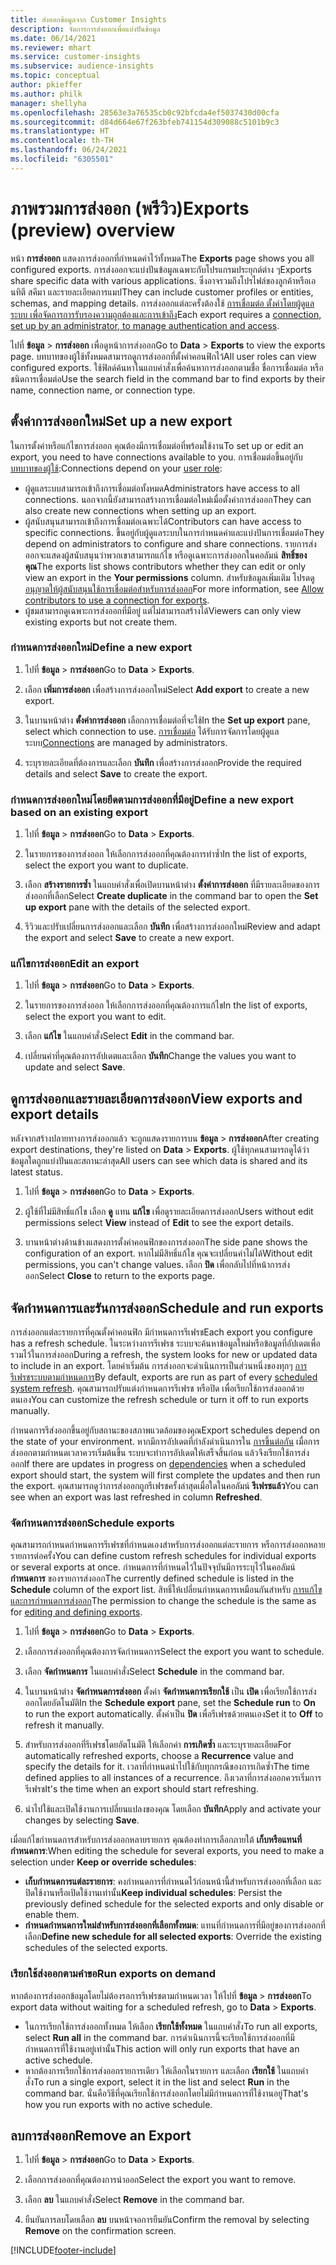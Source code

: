 ```yaml
---
title: ส่งออกข้อมูลจาก Customer Insights
description: จัดการการส่งออกเพื่อแบ่งปันข้อมูล
ms.date: 06/14/2021
ms.reviewer: mhart
ms.service: customer-insights
ms.subservice: audience-insights
ms.topic: conceptual
author: pkieffer
ms.author: philk
manager: shellyha
ms.openlocfilehash: 28563e3a76535cb0c92bfcda4ef5037430d00cfa
ms.sourcegitcommit: d84d664e67f263bfeb741154d309088c5101b9c3
ms.translationtype: HT
ms.contentlocale: th-TH
ms.lasthandoff: 06/24/2021
ms.locfileid: "6305501"
---
```

# <a name="exports-preview-overview"></a><span data-ttu-id="b5084-103">ภาพรวมการส่งออก (พรีวิว)</span><span class="sxs-lookup"><span data-stu-id="b5084-103">Exports (preview) overview</span></span>

<span data-ttu-id="b5084-104">หน้า **การส่งออก** แสดงการส่งออกที่กำหนดค่าไว้ทั้งหมด</span><span class="sxs-lookup"><span data-stu-id="b5084-104">The **Exports** page shows you all configured exports.</span></span> <span data-ttu-id="b5084-105">การส่งออกจะแบ่งปันข้อมูลเฉพาะกับโปรแกรมประยุกต์ต่าง ๆ</span><span class="sxs-lookup"><span data-stu-id="b5084-105">Exports share specific data with various applications.</span></span> <span data-ttu-id="b5084-106">ซึ่งอาจรวมถึงโปรไฟล์ของลูกค้าหรือเอนทิตี สคีมา และรายละเอียดการแมป</span><span class="sxs-lookup"><span data-stu-id="b5084-106">They can include customer profiles or entities, schemas, and mapping details.</span></span> <span data-ttu-id="b5084-107">การส่งออกแต่ละครั้งต้องใช้ [การเชื่อมต่อ ตั้งค่าโดยผู้ดูแลระบบ เพื่อจัดการการรับรองความถูกต้องและการเข้าถึง](connections.md)</span><span class="sxs-lookup"><span data-stu-id="b5084-107">Each export requires a [connection, set up by an administrator, to manage authentication and access](connections.md).</span></span>

<span data-ttu-id="b5084-108">ไปที่ **ข้อมูล** > **การส่งออก** เพื่อดูหน้าการส่งออก</span><span class="sxs-lookup"><span data-stu-id="b5084-108">Go to **Data** > **Exports** to view the exports page.</span></span> <span data-ttu-id="b5084-109">บทบาทของผู้ใช้ทั้งหมดสามารถดูการส่งออกที่ตั้งค่าคอนฟิกไว้</span><span class="sxs-lookup"><span data-stu-id="b5084-109">All user roles can view configured exports.</span></span> <span data-ttu-id="b5084-110">ใช้ฟิลด์ค้นหาในแถบคำสั่งเพื่อค้นหาการส่งออกตามชื่อ ชื่อการเชื่อมต่อ หรือชนิดการเชื่อมต่อ</span><span class="sxs-lookup"><span data-stu-id="b5084-110">Use the search field in the command bar to find exports by their name, connection name, or connection type.</span></span>

## <a name="set-up-a-new-export"></a><span data-ttu-id="b5084-111">ตั้งค่าการส่งออกใหม่</span><span class="sxs-lookup"><span data-stu-id="b5084-111">Set up a new export</span></span>

<span data-ttu-id="b5084-112">ในการตั้งค่าหรือแก้ไขการส่งออก คุณต้องมีการเชื่อมต่อที่พร้อมใช้งาน</span><span class="sxs-lookup"><span data-stu-id="b5084-112">To set up or edit an export, you need to have connections available to you.</span></span> <span data-ttu-id="b5084-113">การเชื่อมต่อขึ้นอยู่กับ [บทบาทของผู้ใช้](permissions.md):</span><span class="sxs-lookup"><span data-stu-id="b5084-113">Connections depend on your [user role](permissions.md):</span></span>
- <span data-ttu-id="b5084-114">ผู้ดูแลระบบสามารถเข้าถึงการเชื่อมต่อทั้งหมด</span><span class="sxs-lookup"><span data-stu-id="b5084-114">Administrators have access to all connections.</span></span> <span data-ttu-id="b5084-115">นอกจากนี้ยังสามารถสร้างการเชื่อมต่อใหม่เมื่อตั้งค่าการส่งออก</span><span class="sxs-lookup"><span data-stu-id="b5084-115">They can also create new connections when setting up an export.</span></span>
- <span data-ttu-id="b5084-116">ผู้สนับสนุนสามารถเข้าถึงการเชื่อมต่อเฉพาะได้</span><span class="sxs-lookup"><span data-stu-id="b5084-116">Contributors can have access to specific connections.</span></span> <span data-ttu-id="b5084-117">ขึ้นอยู่กับผู้ดูแลระบบในการกำหนดค่าและแบ่งปันการเชื่อมต่อ</span><span class="sxs-lookup"><span data-stu-id="b5084-117">They depend on administrators to configure and share connections.</span></span> <span data-ttu-id="b5084-118">รายการส่งออกจะแสดงผู้สนับสนุนว่าพวกเขาสามารถแก้ไข หรือดูเฉพาะการส่งออกในคอลัมน์ **สิทธิ์ของคุณ**</span><span class="sxs-lookup"><span data-stu-id="b5084-118">The exports list shows contributors whether they can edit or only view an export in the **Your permissions** column.</span></span> <span data-ttu-id="b5084-119">สำหรับข้อมูลเพิ่มเติม โปรดดู [อนุญาตให้ผู้สนับสนุนใช้การเชื่อมต่อสำหรับการส่งออก](connections.md#allow-contributors-to-use-a-connection-for-exports)</span><span class="sxs-lookup"><span data-stu-id="b5084-119">For more information, see [Allow contributors to use a connection for exports](connections.md#allow-contributors-to-use-a-connection-for-exports).</span></span>
- <span data-ttu-id="b5084-120">ผู้ชมสามารถดูเฉพาะการส่งออกที่มีอยู่ แต่ไม่สามารถสร้างได้</span><span class="sxs-lookup"><span data-stu-id="b5084-120">Viewers can only view existing exports but not create them.</span></span>

### <a name="define-a-new-export"></a><span data-ttu-id="b5084-121">กำหนดการส่งออกใหม่</span><span class="sxs-lookup"><span data-stu-id="b5084-121">Define a new export</span></span>

1. <span data-ttu-id="b5084-122">ไปที่ **ข้อมูล** > **การส่งออก**</span><span class="sxs-lookup"><span data-stu-id="b5084-122">Go to **Data** > **Exports**.</span></span>

1. <span data-ttu-id="b5084-123">เลือก **เพิ่มการส่งออก** เพื่อสร้างการส่งออกใหม่</span><span class="sxs-lookup"><span data-stu-id="b5084-123">Select **Add export** to create a new export.</span></span>

1. <span data-ttu-id="b5084-124">ในบานหน้าต่าง **ตั้งค่าการส่งออก** เลือกการเชื่อมต่อที่จะใช้</span><span class="sxs-lookup"><span data-stu-id="b5084-124">In the **Set up export** pane, select which connection to use.</span></span> <span data-ttu-id="b5084-125">[การเชื่อมต่อ](connections.md) ได้รับการจัดการโดยผู้ดูแลระบบ</span><span class="sxs-lookup"><span data-stu-id="b5084-125">[Connections](connections.md) are managed by administrators.</span></span> 

1. <span data-ttu-id="b5084-126">ระบุรายละเอียดที่ต้องการและเลือก **บันทึก** เพื่อสร้างการส่งออก</span><span class="sxs-lookup"><span data-stu-id="b5084-126">Provide the required details and select **Save** to create the export.</span></span>

### <a name="define-a-new-export-based-on-an-existing-export"></a><span data-ttu-id="b5084-127">กำหนดการส่งออกใหม่โดยยึดตามการส่งออกที่มีอยู่</span><span class="sxs-lookup"><span data-stu-id="b5084-127">Define a new export based on an existing export</span></span>

1. <span data-ttu-id="b5084-128">ไปที่ **ข้อมูล** > **การส่งออก**</span><span class="sxs-lookup"><span data-stu-id="b5084-128">Go to **Data** > **Exports**.</span></span>

1. <span data-ttu-id="b5084-129">ในรายการของการส่งออก ให้เลือกการส่งออกที่คุณต้องการทำซ้ำ</span><span class="sxs-lookup"><span data-stu-id="b5084-129">In the list of exports, select the export you want to duplicate.</span></span>

1. <span data-ttu-id="b5084-130">เลือก **สร้างรายการซ้ำ** ในแถบคำสั่งเพื่อเปิดบานหน้าต่าง **ตั้งค่าการส่งออก** ที่มีรายละเอียดของการส่งออกที่เลือก</span><span class="sxs-lookup"><span data-stu-id="b5084-130">Select **Create duplicate** in the command bar to open the **Set up export** pane with the details of the selected export.</span></span>

1. <span data-ttu-id="b5084-131">รีวิวและปรับเปลี่ยนการส่งออกและเลือก **บันทึก** เพื่อสร้างการส่งออกใหม่</span><span class="sxs-lookup"><span data-stu-id="b5084-131">Review and adapt the export and select **Save** to create a new export.</span></span>

### <a name="edit-an-export"></a><span data-ttu-id="b5084-132">แก้ไขการส่งออก</span><span class="sxs-lookup"><span data-stu-id="b5084-132">Edit an export</span></span>

1. <span data-ttu-id="b5084-133">ไปที่ **ข้อมูล** > **การส่งออก**</span><span class="sxs-lookup"><span data-stu-id="b5084-133">Go to **Data** > **Exports**.</span></span>

1. <span data-ttu-id="b5084-134">ในรายการของการส่งออก ให้เลือกการส่งออกที่คุณต้องการแก้ไข</span><span class="sxs-lookup"><span data-stu-id="b5084-134">In the list of exports, select the export you want to edit.</span></span>

1. <span data-ttu-id="b5084-135">เลือก **แก้ไข** ในแถบคำสั่ง</span><span class="sxs-lookup"><span data-stu-id="b5084-135">Select **Edit** in the command bar.</span></span>

1. <span data-ttu-id="b5084-136">เปลี่ยนค่าที่คุณต้องการอัปเดตและเลือก **บันทึก**</span><span class="sxs-lookup"><span data-stu-id="b5084-136">Change the values you want to update and select **Save**.</span></span>

## <a name="view-exports-and-export-details"></a><span data-ttu-id="b5084-137">ดูการส่งออกและรายละเอียดการส่งออก</span><span class="sxs-lookup"><span data-stu-id="b5084-137">View exports and export details</span></span>

<span data-ttu-id="b5084-138">หลังจากสร้างปลายทางการส่งออกแล้ว จะถูกแสดงรายการบน **ข้อมูล** > **การส่งออก**</span><span class="sxs-lookup"><span data-stu-id="b5084-138">After creating export destinations, they're listed on **Data** > **Exports**.</span></span> <span data-ttu-id="b5084-139">ผู้ใช้ทุกคนสามารถดูได้ว่าข้อมูลใดถูกแบ่งปันและสถานะล่าสุด</span><span class="sxs-lookup"><span data-stu-id="b5084-139">All users can see which data is shared and its latest status.</span></span>

1. <span data-ttu-id="b5084-140">ไปที่ **ข้อมูล** > **การส่งออก**</span><span class="sxs-lookup"><span data-stu-id="b5084-140">Go to **Data** > **Exports**.</span></span>

1. <span data-ttu-id="b5084-141">ผู้ใช้ที่ไม่มีสิทธิ์แก้ไข เลือก **ดู** แทน **แก้ไข** เพื่อดูรายละเอียดการส่งออก</span><span class="sxs-lookup"><span data-stu-id="b5084-141">Users without edit permissions select **View** instead of **Edit** to see the export details.</span></span>

1. <span data-ttu-id="b5084-142">บานหน้าต่างด้านข้างแสดงการตั้งค่าคอนฟิกของการส่งออก</span><span class="sxs-lookup"><span data-stu-id="b5084-142">The side pane shows the configuration of an export.</span></span> <span data-ttu-id="b5084-143">หากไม่มีสิทธิ์แก้ไข คุณจะเปลี่ยนค่าไม่ได้</span><span class="sxs-lookup"><span data-stu-id="b5084-143">Without edit permissions, you can't change values.</span></span> <span data-ttu-id="b5084-144">เลือก **ปิด** เพื่อกลับไปที่หน้าการส่งออก</span><span class="sxs-lookup"><span data-stu-id="b5084-144">Select **Close** to return to the exports page.</span></span>

## <a name="schedule-and-run-exports"></a><span data-ttu-id="b5084-145">จัดกำหนดการและรันการส่งออก</span><span class="sxs-lookup"><span data-stu-id="b5084-145">Schedule and run exports</span></span>

<span data-ttu-id="b5084-146">การส่งออกแต่ละรายการที่คุณตั้งค่าคอนฟิก มีกำหนดการรีเฟรช</span><span class="sxs-lookup"><span data-stu-id="b5084-146">Each export you configure has a refresh schedule.</span></span> <span data-ttu-id="b5084-147">ในระหว่างการรีเฟรช ระบบจะค้นหาข้อมูลใหม่หรือข้อมูลที่อัปเดตเพื่อรวมไว้ในการส่งออก</span><span class="sxs-lookup"><span data-stu-id="b5084-147">During a refresh, the system looks for new or updated data to include in an export.</span></span> <span data-ttu-id="b5084-148">โดยค่าเริ่มต้น การส่งออกจะดำเนินการเป็นส่วนหนึ่งของทุกๆ [การรีเฟรชระบบตามกำหนดการ](system.md#schedule-tab)</span><span class="sxs-lookup"><span data-stu-id="b5084-148">By default, exports are run as part of every [scheduled system refresh](system.md#schedule-tab).</span></span> <span data-ttu-id="b5084-149">คุณสามารถปรับแต่งกำหนดการรีเฟรช หรือปิด เพื่อเรียกใช้การส่งออกด้วยตนเอง</span><span class="sxs-lookup"><span data-stu-id="b5084-149">You can customize the refresh schedule or turn it off to run exports manually.</span></span>

<span data-ttu-id="b5084-150">กำหนดการรีส่งออกขึ้นอยู่กับสถานะของสภาพแวดล้อมของคุณ</span><span class="sxs-lookup"><span data-stu-id="b5084-150">Export schedules depend on the state of your environment.</span></span> <span data-ttu-id="b5084-151">หากมีการอัปเดตที่กำลังดำเนินการใน [การขึ้นต่อกัน](system.md#refresh-policies) เมื่อการส่งออกตามกำหนดเวลาควรเริ่มต้นขึ้น ระบบจะทำการอัปเดตให้เสร็จสิ้นก่อน แล้วจึงเรียกใช้การส่งออก</span><span class="sxs-lookup"><span data-stu-id="b5084-151">If there are updates in progress on [dependencies](system.md#refresh-policies) when a scheduled export should start, the system will first complete the updates and then run the export.</span></span> <span data-ttu-id="b5084-152">คุณสามารถดูว่าการส่งออกถูกรีเฟรชครั้งล่าสุดเมื่อใดในคอลัมน์ **รีเฟรชแล้ว**</span><span class="sxs-lookup"><span data-stu-id="b5084-152">You can see when an export was last refreshed in column **Refreshed**.</span></span>

### <a name="schedule-exports"></a><span data-ttu-id="b5084-153">จัดกําหนดการส่งออก</span><span class="sxs-lookup"><span data-stu-id="b5084-153">Schedule exports</span></span>

<span data-ttu-id="b5084-154">คุณสามารถกำหนดกำหนดการรีเฟรชที่กำหนดเองสำหรับการส่งออกแต่ละรายการ หรือการส่งออกหลายรายการต่อครั้ง</span><span class="sxs-lookup"><span data-stu-id="b5084-154">You can define custom refresh schedules for individual exports or several exports at once.</span></span> <span data-ttu-id="b5084-155">กำหนดการที่กำหนดไว้ในปัจจุบันมีการระบุไว้ในคอลัมน์ **กำหนดการ** ของรายการส่งออก</span><span class="sxs-lookup"><span data-stu-id="b5084-155">The currently defined schedule is listed in the **Schedule** column of the export list.</span></span> <span data-ttu-id="b5084-156">สิทธิ์ให้เปลี่ยนกำหนดการเหมือนกันสำหรับ [การแก้ไขและการกำหนดการส่งออก](export-destinations.md#set-up-a-new-export)</span><span class="sxs-lookup"><span data-stu-id="b5084-156">The permission to change the schedule is the same as for [editing and defining exports](export-destinations.md#set-up-a-new-export).</span></span> 

1. <span data-ttu-id="b5084-157">ไปที่ **ข้อมูล** > **การส่งออก**</span><span class="sxs-lookup"><span data-stu-id="b5084-157">Go to **Data** > **Exports**.</span></span>

1. <span data-ttu-id="b5084-158">เลือกการส่งออกที่คุณต้องการจัดกำหนดการ</span><span class="sxs-lookup"><span data-stu-id="b5084-158">Select the export you want to schedule.</span></span>

1. <span data-ttu-id="b5084-159">เลือก **จัดกำหนดการ** ในแถบคำสั่ง</span><span class="sxs-lookup"><span data-stu-id="b5084-159">Select **Schedule** in the command bar.</span></span>

1. <span data-ttu-id="b5084-160">ในบานหน้าต่าง **จัดกำหนดการส่งออก** ตั้งค่า **จัดกำหนดการเรียกใช้** เป็น **เปิด** เพื่อเรียกใช้การส่งออกโดยอัตโนมัติ</span><span class="sxs-lookup"><span data-stu-id="b5084-160">In the **Schedule export** pane, set the **Schedule run** to **On** to run the export automatically.</span></span> <span data-ttu-id="b5084-161">ตั้งค่าเป็น **ปิด** เพื่อรีเฟรชด้วยตนเอง</span><span class="sxs-lookup"><span data-stu-id="b5084-161">Set it to **Off** to refresh it manually.</span></span>

1. <span data-ttu-id="b5084-162">สำหรับการส่งออกที่รีเฟรชโดยอัตโนมัติ ให้เลือกค่า **การเกิดซ้ำ** และระบุรายละเอียด</span><span class="sxs-lookup"><span data-stu-id="b5084-162">For automatically refreshed exports, choose a **Recurrence** value and specify the details for it.</span></span> <span data-ttu-id="b5084-163">เวลาที่กำหนดนำไปใช้กับทุกกรณีของการเกิดซ้ำ</span><span class="sxs-lookup"><span data-stu-id="b5084-163">The time defined applies to all instances of a recurrence.</span></span> <span data-ttu-id="b5084-164">ถึงเวลาที่การส่งออกควรเริ่มการรีเฟรช</span><span class="sxs-lookup"><span data-stu-id="b5084-164">It's the time when an export should start refreshing.</span></span>

1. <span data-ttu-id="b5084-165">นำไปใช้และเปิดใช้งานการเปลี่ยนแปลงของคุณ โดยเลือก **บันทึก**</span><span class="sxs-lookup"><span data-stu-id="b5084-165">Apply and activate your changes by selecting **Save**.</span></span>

<span data-ttu-id="b5084-166">เมื่อแก้ไขกำหนดการสำหรับการส่งออกหลายรายการ คุณต้องทำการเลือกภายใต้ **เก็บหรือแทนที่กำหนดการ**:</span><span class="sxs-lookup"><span data-stu-id="b5084-166">When editing the schedule for several exports, you need to make a selection under **Keep or override schedules**:</span></span>
- <span data-ttu-id="b5084-167">**เก็บกำหนดการแต่ละรายการ**: คงกำหนดการที่กำหนดไว้ก่อนหน้านี้สำหรับการส่งออกที่เลือก และปิดใช้งานหรือเปิดใช้งานเท่านั้น</span><span class="sxs-lookup"><span data-stu-id="b5084-167">**Keep individual schedules**: Persist the previously defined schedule for the selected exports and only disable or enable them.</span></span>
- <span data-ttu-id="b5084-168">**กำหนดกำหนดการใหม่สำหรับการส่งออกที่เลือกทั้งหมด**: แทนที่กำหนดการที่มีอยู่ของการส่งออกที่เลือก</span><span class="sxs-lookup"><span data-stu-id="b5084-168">**Define new schedule for all selected exports**: Override the existing schedules of the selected exports.</span></span>

### <a name="run-exports-on-demand"></a><span data-ttu-id="b5084-169">เรียกใช้ส่งออกตามคำขอ</span><span class="sxs-lookup"><span data-stu-id="b5084-169">Run exports on demand</span></span>

<span data-ttu-id="b5084-170">หากต้องการส่งออกข้อมูลโดยไม่ต้องรอการรีเฟรชตามกำหนดเวลา ให้ไปที่ **ข้อมูล** > **การส่งออก**</span><span class="sxs-lookup"><span data-stu-id="b5084-170">To export data without waiting for a scheduled refresh, go to **Data** > **Exports**.</span></span>

- <span data-ttu-id="b5084-171">ในการเรียกใช้การส่งออกทั้งหมด ให้เลือก **เรียกใช้ทั้งหมด** ในแถบคำสั่ง</span><span class="sxs-lookup"><span data-stu-id="b5084-171">To run all exports, select **Run all** in the command bar.</span></span> <span data-ttu-id="b5084-172">การดำเนินการนี้จะเรียกใช้การส่งออกที่มีกำหนดการที่ใช้งานอยู่เท่านั้น</span><span class="sxs-lookup"><span data-stu-id="b5084-172">This action will only run exports that have an active schedule.</span></span>
- <span data-ttu-id="b5084-173">หากต้องการเรียกใช้การส่งออกรายการเดียว ให้เลือกในรายการ และเลือก **เรียกใช้** ในแถบคำสั่ง</span><span class="sxs-lookup"><span data-stu-id="b5084-173">To run a single export, select it in the list and select **Run** in the command bar.</span></span> <span data-ttu-id="b5084-174">นั่นคือวิธีที่คุณเรียกใช้การส่งออกโดยไม่มีกำหนดการที่ใช้งานอยู่</span><span class="sxs-lookup"><span data-stu-id="b5084-174">That's how you run exports with no active schedule.</span></span> 

## <a name="remove-an-export"></a><span data-ttu-id="b5084-175">ลบการส่งออก</span><span class="sxs-lookup"><span data-stu-id="b5084-175">Remove an Export</span></span>

1. <span data-ttu-id="b5084-176">ไปที่ **ข้อมูล** > **การส่งออก**</span><span class="sxs-lookup"><span data-stu-id="b5084-176">Go to **Data** > **Exports**.</span></span>

1. <span data-ttu-id="b5084-177">เลือกการส่งออกที่คุณต้องการนำออก</span><span class="sxs-lookup"><span data-stu-id="b5084-177">Select the export you want to remove.</span></span>

1. <span data-ttu-id="b5084-178">เลือก **ลบ** ในแถบคำสั่ง</span><span class="sxs-lookup"><span data-stu-id="b5084-178">Select **Remove** in the command bar.</span></span>

1. <span data-ttu-id="b5084-179">ยืนยันการลบโดยเลือก **ลบ** บนหน้าจอการยืนยัน</span><span class="sxs-lookup"><span data-stu-id="b5084-179">Confirm the removal by selecting **Remove** on the confirmation screen.</span></span>


[!INCLUDE[footer-include](../includes/footer-banner.md)]
